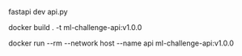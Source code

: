 fastapi dev api.py

docker build . -t ml-challenge-api:v1.0.0

docker run --rm --network host --name api  ml-challenge-api:v1.0.0
